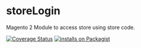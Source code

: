 # storeLogin
Magento 2 Module to access store using store code.


[![Coverage Status](https://coveralls.io/repos/github/ankursharma1930/storeLogin/badge.svg?branch=master)](https://coveralls.io/ankursharma1930/storeLogin?branch=master)
[![installs on Packagist](https://img.shields.io/packagist/dt/ankursharma1930/storeLogin)](https://packagist.org/packages/ankursharma1930/storeLogin)
